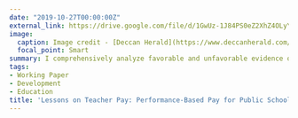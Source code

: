 ```yaml
---
date: "2019-10-27T00:00:00Z"
external_link: https://drive.google.com/file/d/1GwUz-1J84PS0eZ2XhZ4OLyYcfeZYGqDL/view?usp=sharing
image:
  caption: Image credit - [Deccan Herald](https://www.deccanherald.com/national/govt-schools-running-short-of-over-2-lakh-teachers-781079.html)
  focal_point: Smart
summary: I comprehensively analyze favorable and unfavorable evidence on performance-based pay for teachers in developing nations, list the key concerns in the implementation of such a pay policy, and then present an ideal model of performance-based pay navigating different systems of performance measurement, test design, and bonus design.
tags:
- Working Paper
- Development
- Education
title: 'Lessons on Teacher Pay: Performance-Based Pay for Public School Teachers (Working Paper)'
---
```

